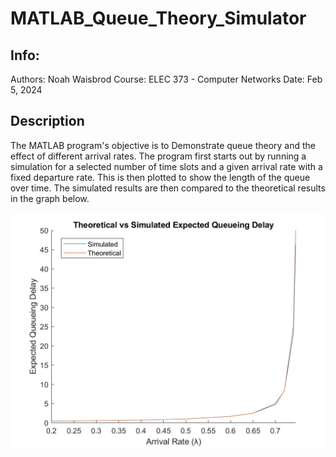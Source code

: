 # MATLAB_Queue_Theory_Simulator
## Info:
Authors: Noah Waisbrod
Course: ELEC 373 - Computer Networks
Date: Feb 5, 2024

## Description
The MATLAB program's objective is to Demonstrate queue theory and the effect of different arrival rates. The program first starts out by running a simulation for a selected number of time slots and a given arrival rate with a fixed departure rate. This is then plotted to show the length of the queue over time. The simulated results are then compared to the theoretical results in the graph below.

<p align="center">
  <img src="https://github.com/Noah-Waisbrod/MATLAB_Queue_Theory_Simulator/blob/main/Img/img4/4.3.jpg" />
</p>
